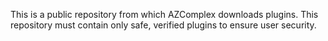 This is a public repository from which AZComplex downloads plugins.
This repository must contain only safe, verified plugins to ensure user security.
